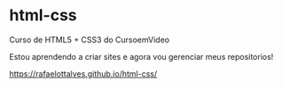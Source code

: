 # html-css
 Curso de HTML5 + CSS3 do CursoemVideo

Estou aprendendo a criar sites e agora vou gerenciar meus repositorios!

https://rafaelottalves.github.io/html-css/
